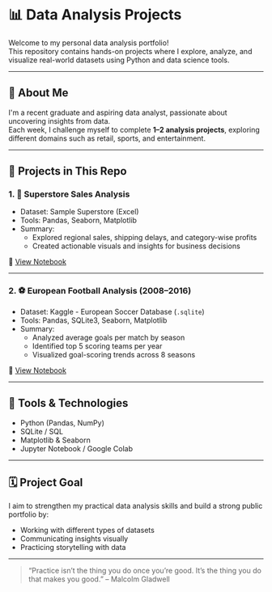 # 📊 Data Analysis Projects

Welcome to my personal data analysis portfolio!  
This repository contains hands-on projects where I explore, analyze, and visualize real-world datasets using Python and data science tools.

---

## 🧠 About Me

I'm a recent graduate and aspiring data analyst, passionate about uncovering insights from data.  
Each week, I challenge myself to complete **1–2 analysis projects**, exploring different domains such as retail, sports, and entertainment.

---

## 📂 Projects in This Repo

### 1. 🛒 Superstore Sales Analysis
- Dataset: Sample Superstore (Excel)
- Tools: Pandas, Seaborn, Matplotlib
- Summary:
  - Explored regional sales, shipping delays, and category-wise profits
  - Created actionable visuals and insights for business decisions

📄 [View Notebook](./superstore-analysis.ipynb)

---

### 2. ⚽ European Football Analysis (2008–2016)
- Dataset: Kaggle - European Soccer Database (`.sqlite`)
- Tools: Pandas, SQLite3, Seaborn, Matplotlib
- Summary:
  - Analyzed average goals per match by season
  - Identified top 5 scoring teams per year
  - Visualized goal-scoring trends across 8 seasons

📄 [View Notebook](./football-analysis.ipynb)

---

## 🧰 Tools & Technologies

- Python (Pandas, NumPy)
- SQLite / SQL
- Matplotlib & Seaborn
- Jupyter Notebook / Google Colab

---

## 🗓️ Project Goal

I aim to strengthen my practical data analysis skills and build a strong public portfolio by:
- Working with different types of datasets
- Communicating insights visually
- Practicing storytelling with data

---

> “Practice isn’t the thing you do once you’re good. It’s the thing you do that makes you good.” – Malcolm Gladwell
